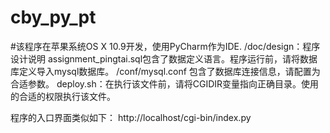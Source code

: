 # cby_py_pt
#该程序在苹果系统OS X 10.9开发，使用PyCharm作为IDE.
/doc/design：程序设计说明
assignment_pingtai.sql包含了数据定义语言。程序运行前，请将数据库定义导入mysql数据库。
/conf/mysql.conf 包含了数据库连接信息，请配置为合适参数。
deploy.sh：在执行该文件前，请将CGIDIR变量指向正确目录。使用的合适的权限执行该文件。

程序的入口界面类似如下：
http://localhost/cgi-bin/index.py
